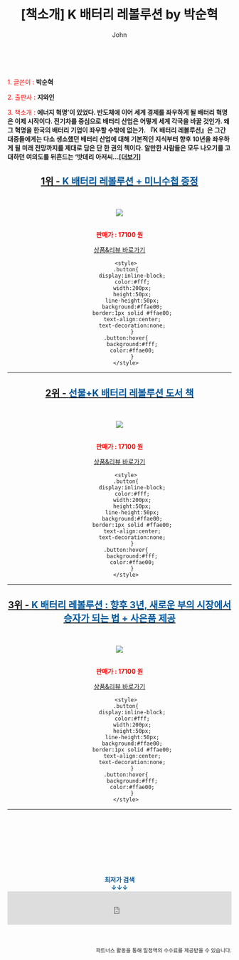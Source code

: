 ﻿---
layout: post
title:  "[책소개] K 배터리 레볼루션 by 박순혁"
author: John
categories: [ 도서 ]
tags: [ k 배터리 레볼루션 ]
image: https://search1.kakaocdn.net/thumb/R120x174.q85/?fname=http%3A%2F%2Ft1.daumcdn.net%2Flbook%2Fimage%2F6269290%3Ftimestamp%3D20230302194131 
description: "[책소개] K 배터리 레볼루션 by 박순혁"
toc: true
toc_sticky: true
---

<br>
<p>
<font color='#ff0000'>1. 글쓴이 : </font><b>박순혁</b>
<p>
<font color='#ff0000'>2. 출판사 : </font><b>지와인</b>
<p>
<font color='#ff0000'>3. 책소개 : </font><b>에너지 혁명’이 있었다. 반도체에 이어 세계 경제를 좌우하게 될 배터리 혁명은 이제 시작이다. 전기차를 중심으로 배터리 산업은 어떻게 세계 각국을 바꿀 것인가. 왜 그 혁명을 한국의 배터리 기업이 좌우할 수밖에 없는가. 『K 배터리 레볼루션』은 그간 대중들에게는 다소 생소했던 배터리 산업에 대해 기본적인 지식부터 향후 10년을 좌우하게 될 미래 전망까지를 제대로 담은 단 한 권의 책이다. 알만한 사람들은 모두 나오기를 고대하던 여의도를 뒤흔드는 ‘밧데리 아저씨...<a href="https://link.coupang.com/re/AFFSDP?lptag=AF7307611&pageKey=7150019274&itemId=17973679955&vendorItemId=84823681679&traceid=V0-153-87bac05800375e64&requestid=20230303205237612164100" target="_blank">[더보기]</a></b>
<p>
    
<center><h2><a href="https://link.coupang.com/re/AFFSDP?lptag=AF7307611&pageKey=7150019274&itemId=17973679955&vendorItemId=84823681679&traceid=V0-153-87bac05800375e64&requestid=20230303205237612164100" target="_blank"><b>1위 - <font color='#01579B'>K 배터리 레볼루션 + 미니수첩 증정</font></b></a></h2><br>

<a href="https://link.coupang.com/re/AFFSDP?lptag=AF7307611&pageKey=7150019274&itemId=17973679955&vendorItemId=84823681679&traceid=V0-153-87bac05800375e64&requestid=20230303205237612164100" target="_blank"><img src="https://static.coupangcdn.com/image/vendor_inventory/8379/95c04fab23d8a9b3c69925a1261fff9f03d66fbb574272d1116d41564342.jpg"></a><br><br>

<b><font color='#ff0000'>판매가 : 17100 원</font></b><br>

<a href="https://link.coupang.com/re/AFFSDP?lptag=AF7307611&pageKey=7150019274&itemId=17973679955&vendorItemId=84823681679&traceid=V0-153-87bac05800375e64&requestid=20230303205237612164100" target="_blank" class="button">상품&리뷰 바로가기</a><p>

        <style>
        .button{
            display:inline-block;
            color:#fff;
            width:200px;
            height:50px;
            line-height:50px;
            background:#ffae00;
            border:1px solid #ffae00;
            text-align:center;
            text-decoration:none;
            }
        .button:hover{
            background:#fff;
            color:#ffae00;
            }
        </style>

<hr>

<center><h2><a href="https://link.coupang.com/re/AFFSDP?lptag=AF7307611&pageKey=7143422492&itemId=17943537053&vendorItemId=85101395431&traceid=V0-153-d4ada5fe56362096&requestid=20230303205237612164100" target="_blank"><b>2위 - <font color='#01579B'>선물+K 배터리 레볼루션 도서 책</font></b></a></h2><br>

<a href="https://link.coupang.com/re/AFFSDP?lptag=AF7307611&pageKey=7143422492&itemId=17943537053&vendorItemId=85101395431&traceid=V0-153-d4ada5fe56362096&requestid=20230303205237612164100" target="_blank"><img src="https://static.coupangcdn.com/image/vendor_inventory/c6b9/fa509783f5deafbf43059c7986f0b485366bbfdcb0031b1ba0cc3788bd2f.jpg"></a><br><br>

<b><font color='#ff0000'>판매가 : 17100 원</font></b><br>

<a href="https://link.coupang.com/re/AFFSDP?lptag=AF7307611&pageKey=7143422492&itemId=17943537053&vendorItemId=85101395431&traceid=V0-153-d4ada5fe56362096&requestid=20230303205237612164100" target="_blank" class="button">상품&리뷰 바로가기</a><p>

        <style>
        .button{
            display:inline-block;
            color:#fff;
            width:200px;
            height:50px;
            line-height:50px;
            background:#ffae00;
            border:1px solid #ffae00;
            text-align:center;
            text-decoration:none;
            }
        .button:hover{
            background:#fff;
            color:#ffae00;
            }
        </style>

<hr>

<center><h2><a href="https://link.coupang.com/re/AFFSDP?lptag=AF7307611&pageKey=7152366252&itemId=17983840953&vendorItemId=85140579225&traceid=V0-153-2aa2e8de9b88c0d7&requestid=20230303205237612164100" target="_blank"><b>3위 - <font color='#01579B'>K 배터리 레볼루션 : 향후 3년, 새로운 부의 시장에서 승자가 되는 법 + 사은품 제공</font></b></a></h2><br>

<a href="https://link.coupang.com/re/AFFSDP?lptag=AF7307611&pageKey=7152366252&itemId=17983840953&vendorItemId=85140579225&traceid=V0-153-2aa2e8de9b88c0d7&requestid=20230303205237612164100" target="_blank"><img src="https://static.coupangcdn.com/image/vendor_inventory/33df/0a87922fa8f3bbb27aa7264d32a25accd950c654f43f56839871c33bd8bc.jpg"></a><br><br>

<b><font color='#ff0000'>판매가 : 17100 원</font></b><br>

<a href="https://link.coupang.com/re/AFFSDP?lptag=AF7307611&pageKey=7152366252&itemId=17983840953&vendorItemId=85140579225&traceid=V0-153-2aa2e8de9b88c0d7&requestid=20230303205237612164100" target="_blank" class="button">상품&리뷰 바로가기</a><p>

        <style>
        .button{
            display:inline-block;
            color:#fff;
            width:200px;
            height:50px;
            line-height:50px;
            background:#ffae00;
            border:1px solid #ffae00;
            text-align:center;
            text-decoration:none;
            }
        .button:hover{
            background:#fff;
            color:#ffae00;
            }
        </style>

<hr>

<br><br><br><br><br><br><br>
<center><b><font color='#01579B' size='medium'>최저가 검색<br>
↓↓↓</font></b></center>
<center><iframe src="https://coupa.ng/b1Tbjx" width="100%" height="75" frameborder="0" scrolling="no" referrerpolicy="unsafe-url"></iframe></center>
<br><br>
<p>
<small>
    <div align="right">파트너스 활동을 통해 일정액의 수수료를 제공받을 수 있습니다.</div>
</small>
</p>
